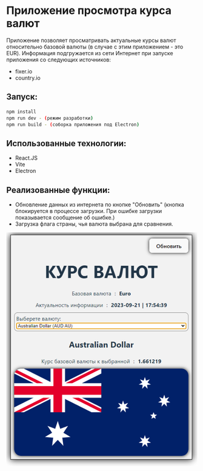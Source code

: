 # Приложение просмотра курса валют
Приложение позволяет просматривать актуальные курсы валют относительно базовой валюты (в случае с этим приложением - это EUR).
Информация подгружается из сети Интернет при запуске приложения со следующих источников: 
- fixer.io
- country.io

## Запуск:
```sh
npm install
npm run dev - (режим разработки)
npm run build - (соборка приложения под Electron)
```


## Использованные технологии:
- React.JS
- Vite
- Electron

## Реализованные функции:
- Обновление данных из интернета по кнопке "Обновить" (кнопка блокируется в процессе загрузки. При ошибке загрузки показывается сообщение об ошибке.)
- Загрузка флага страны, чья валюта выбрана для сравнения.

![img.png](public/screenshot.png)
